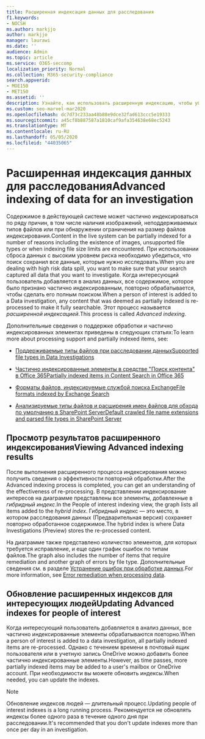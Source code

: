 ```yaml
---
title: Расширенная индексация данных для расследования
f1.keywords:
- NOCSH
ms.author: markjjo
author: markjjo
manager: laurawi
ms.date: ''
audience: Admin
ms.topic: article
ms.service: O365-seccomp
localization_priority: Normal
ms.collection: M365-security-compliance
search.appverid:
- MOE150
- MET150
ms.assetid: ''
description: Узнайте, как использовать расширенную индексацию, чтобы убедиться, что поиск захватывает все данные, которые вы хотите исследовать.
ms.custom: seo-marvel-mar2020
ms.openlocfilehash: dc7d73c233aa48b88e9dce32fad613ccc5e19333
ms.sourcegitcommit: a45cf8b887587a1810caf9afa354638e68ec5243
ms.translationtype: MT
ms.contentlocale: ru-RU
ms.lasthandoff: 05/05/2020
ms.locfileid: "44035065"
---
```

# <a name="advanced-indexing-of-data-for-an-investigation"></a><span data-ttu-id="6ab52-103">Расширенная индексация данных для расследования</span><span class="sxs-lookup"><span data-stu-id="6ab52-103">Advanced indexing of data for an investigation</span></span>

<span data-ttu-id="6ab52-104">Содержимое в действующей системе может частично индексироваться по ряду причин, в том числе наличия изображений, неподдерживаемых типов файлов или при обнаружении ограничения на размер файлов индексирования.</span><span class="sxs-lookup"><span data-stu-id="6ab52-104">Content in the live system can be partially indexed for a number of reasons including the existence of images, unsupported file types or when indexing file size limits are encountered.</span></span> <span data-ttu-id="6ab52-105">При использовании сброса данных с высоким уровнем риска необходимо убедиться, что поиск сохранил все данные, которые нужно исследовать.</span><span class="sxs-lookup"><span data-stu-id="6ab52-105">When you are dealing with high risk data spill, you want to make sure that your search captured all data that you want to investigate.</span></span> <span data-ttu-id="6ab52-106">Когда интересующий пользователь добавляется в анализ данных, все содержимое, которое было признано частично индексированным, повторно обрабатывается, чтобы сделать его полным поиском.</span><span class="sxs-lookup"><span data-stu-id="6ab52-106">When a person of interest is added to a Data investigation, any content that was deemed as partially indexed is re-processed to make it fully searchable.</span></span> <span data-ttu-id="6ab52-107">Этот процесс называется *расширенной индексацией*.</span><span class="sxs-lookup"><span data-stu-id="6ab52-107">This process is called *Advanced indexing*.</span></span> 

<span data-ttu-id="6ab52-108">Дополнительные сведения о поддержке обработки и частично индексированных элементах приведены в следующих статьях:</span><span class="sxs-lookup"><span data-stu-id="6ab52-108">To learn more about processing support and partially indexed items, see:</span></span>

- [<span data-ttu-id="6ab52-109">Поддерживаемые типы файлов при расследовании данных</span><span class="sxs-lookup"><span data-stu-id="6ab52-109">Supported file types in Data Investigations</span></span>](supported-filetypes-datainvestigations.md)

- [<span data-ttu-id="6ab52-110">Частично индексированные элементы в средстве "Поиск контента" в Office 365</span><span class="sxs-lookup"><span data-stu-id="6ab52-110">Partially indexed items in Content Search in Office 365</span></span>](partially-indexed-items-in-content-search.md)

- [<span data-ttu-id="6ab52-111">Форматы файлов, индексируемые службой поиска Exchange</span><span class="sxs-lookup"><span data-stu-id="6ab52-111">File formats indexed by Exchange Search</span></span>](https://docs.microsoft.com/exchange/file-formats-indexed-by-exchange-search-exchange-2013-help)

- [<span data-ttu-id="6ab52-112">Анализируемые типы файлов и расширения имен файлов для обхода по умолчанию в SharePoint Server</span><span class="sxs-lookup"><span data-stu-id="6ab52-112">Default crawled file name extensions and parsed file types in SharePoint Server</span></span>](https://docs.microsoft.com/SharePoint/technical-reference/default-crawled-file-name-extensions-and-parsed-file-types)

## <a name="viewing-advanced-indexing-results"></a><span data-ttu-id="6ab52-113">Просмотр результатов расширенного индексирования</span><span class="sxs-lookup"><span data-stu-id="6ab52-113">Viewing Advanced indexing results</span></span>

<span data-ttu-id="6ab52-114">После выполнения расширенного процесса индексирования можно получить сведения о эффективности повторной обработки.</span><span class="sxs-lookup"><span data-stu-id="6ab52-114">After the Advanced indexing process is completed, you can get an understanding of the effectiveness of re-processing.</span></span>  <span data-ttu-id="6ab52-115">В представлении индексирование интересов на диаграмме представлены все элементы, добавленные в *гибридный индекс*.</span><span class="sxs-lookup"><span data-stu-id="6ab52-115">In the People of interest indexing view, the graph lists all items added to the *hybrid index*.</span></span>  <span data-ttu-id="6ab52-116">Гибридный индекс — это место, в котором расследования данных (Предварительная версия) сохраняет повторно обработанное содержимое.</span><span class="sxs-lookup"><span data-stu-id="6ab52-116">The hybrid index is where Data Investigations (Preview) stores the re-processed content.</span></span>

<span data-ttu-id="6ab52-117">На диаграмме также представлено количество элементов, для которых требуется исправление, и еще один график ошибок по типам файлов.</span><span class="sxs-lookup"><span data-stu-id="6ab52-117">The graph also includes the number of items that require remediation and another graph of errors by file type.</span></span> <span data-ttu-id="6ab52-118">Дополнительные сведения см. в разделе [Устранение ошибок при обработке данных](error-remediation.md).</span><span class="sxs-lookup"><span data-stu-id="6ab52-118">For more information, see [Error remediation when processing data](error-remediation.md).</span></span>

## <a name="updating-advanced-indexes-for-people-of-interest"></a><span data-ttu-id="6ab52-119">Обновление расширенных индексов для интересующих людей</span><span class="sxs-lookup"><span data-stu-id="6ab52-119">Updating Advanced indexes for people of interest</span></span>

<span data-ttu-id="6ab52-120">Когда интересующий пользователь добавляется в анализ данных, все частично индексированные элементы обрабатываются повторно.</span><span class="sxs-lookup"><span data-stu-id="6ab52-120">When a person of interest is added to a data investigation, all partially indexed items are re-processed.</span></span> <span data-ttu-id="6ab52-121">Однако с течением времени в почтовый ящик пользователя или в учетную запись OneDrive можно добавить более частично индексированные элементы.</span><span class="sxs-lookup"><span data-stu-id="6ab52-121">However, as time passes, more partially indexed items may be added to a user's mailbox or OneDrive account.</span></span>  <span data-ttu-id="6ab52-122">При необходимости вы можете обновить индексы.</span><span class="sxs-lookup"><span data-stu-id="6ab52-122">When needed, you can update the indexes.</span></span>

> [!NOTE]
> <span data-ttu-id="6ab52-123">Обновление индексов людей — длительный процесс.</span><span class="sxs-lookup"><span data-stu-id="6ab52-123">Updating people of interest indexes is a long running process.</span></span> <span data-ttu-id="6ab52-124">Рекомендуется не обновлять индексы более одного раза в течение одного дня при расследовании.</span><span class="sxs-lookup"><span data-stu-id="6ab52-124">It's recommended that you don't update indexes more than once per day in an investigation.</span></span>
